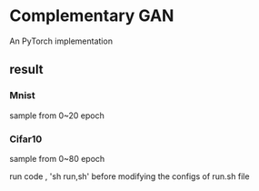 Complementary GAN
===
An PyTorch implementation 

## result

### Mnist
sample from  0~20 epoch


### Cifar10
sample from  0~80 epoch

run code , 'sh run,sh' before modifying the configs of run.sh file

